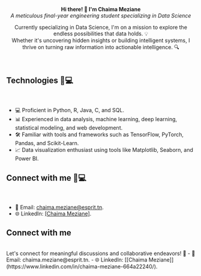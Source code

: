 <p align="center">
  <b>Hi there! 👋 I'm Chaima Meziane</b><br>
  <i>A meticulous final-year engineering student specializing in Data Science</i>
</p>
<p align="center">
<a> Currently specializing in Data Science, I'm on a mission to explore the endless possibilities that data holds. 💡 </a> <br>
<a> Whether it's uncovering hidden insights or building intelligent systems, I thrive on turning raw information into actionable intelligence. 🔍 </a>
</p>
<br>
<h2> Technologies 🤖💻</h2> <br>

- 💻 Proficient in Python, R, Java, C, and SQL.
- 📊 Experienced in data analysis, machine learning, deep learning, statistical modeling, and web development.
- 🛠️ Familiar with tools and frameworks such as TensorFlow, PyTorch, Pandas, and Scikit-Learn.
- 📈 Data visualization enthusiast using tools like Matplotlib, Seaborn, and Power BI.

<h2> Connect with me 🤖💻</h2> <br>

- 📧 Email: chaima.meziane@esprit.tn.
- 🌐 LinkedIn: [[Chaima Meziane]](https://www.linkedin.com/in/chaima-meziane-664a22240/).



<h2> Connect with me </h2> <br>
 Let's connect for meaningful discussions and collaborative endeavors! 💬 
- 📧 Email: chaima.meziane@esprit.tn.
- 🌐 LinkedIn: [[Chaima Meziane]](https://www.linkedin.com/in/chaima-meziane-664a22240/).

<!--
**Chaima-Meziane/Chaima-Meziane** is a ✨ _special_ ✨ repository because its `README.md` (this file) appears on your GitHub profile.

Here are some ideas to get you started:

- 🔭 I’m currently working on ...
- 🌱 I’m currently learning ...
- 👯 I’m looking to collaborate on ...
- 🤔 I’m looking for help with ...
- 💬 Ask me about ...
- 📫 How to reach me: ...
- 😄 Pronouns: ...
- ⚡ Fun fact: ...
-->
